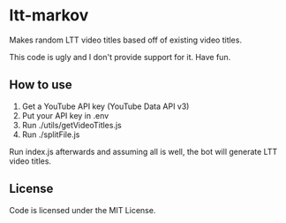# ltt-markov

Makes random LTT video titles based off of existing video titles.

This code is ugly and I don't provide support for it. Have fun.

## How to use

1. Get a YouTube API key (YouTube Data API v3)
1. Put your API key in .env
1. Run ./utils/getVideoTitles.js
1. Run ./splitFile.js

Run index.js afterwards and assuming all is well, the bot will generate LTT video titles.

## License

Code is licensed under the MIT License.